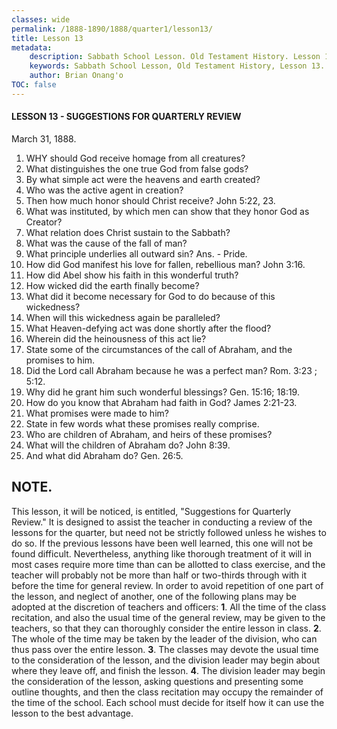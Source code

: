 ```yaml
---
classes: wide
permalink: /1888-1890/1888/quarter1/lesson13/
title: Lesson 13
metadata:
    description: Sabbath School Lesson. Old Testament History. Lesson 13. March 31, 1888. Suggestions for quarterly review. 
    keywords: Sabbath School Lesson, Old Testament History, Lesson 13. March 31, 1888, Suggestions for quarterly review.
    author: Brian Onang'o
TOC: false
---
```


#### LESSON 13 - SUGGESTIONS FOR QUARTERLY REVIEW

March 31, 1888.

1. WHY should God receive homage from all creatures?
2. What distinguishes the one true God from false gods?
3. By what simple act were the heavens and earth created?
4. Who was the active agent in creation?
5. Then how much honor should Christ receive? John 5:22, 23.
6. What was instituted, by which men can show that they honor God as Creator?
7. What relation does Christ sustain to the Sabbath?
8. What was the cause of the fall of man?
9. What principle underlies all outward sin? Ans. - Pride.
10. How did God manifest his love for fallen, rebellious man? John 3:16.
11. How did Abel show his faith in this wonderful truth?
12. How wicked did the earth finally become?
13. What did it become necessary for God to do because of this wickedness?
14. When will this wickedness again be paralleled?
15. What Heaven-defying act was done shortly after the flood?
16. Wherein did the heinousness of this act lie?
17. State some of the circumstances of the call of Abraham, and the promises to him.
18. Did the Lord call Abraham because he was a perfect man? Rom. 3:23 ; 5:12.
19. Why did he grant him such wonderful blessings? Gen. 15:16; 18:19.
20. How do you know that Abraham had faith in God? James 2:21-23.
21. What promises were made to him?
22. State in few words what these promises really comprise.
23. Who are children of Abraham, and heirs of these promises?
24. What will the children of Abraham do? John 8:39.
25. And what did Abraham do? Gen. 26:5.

## NOTE.

This lesson, it will be noticed, is entitled, "Suggestions for Quarterly Review." It is designed to assist the teacher in conducting a review of the lessons for the quarter, but need not be strictly followed unless he wishes to do so. If the previous lessons have been well learned, this one will not be found difficult. Nevertheless, anything like thorough treatment of it will in most cases require more time than can be allotted to class exercise, and the teacher will probably not be more than half or two-thirds through with it before the time for general review. In order to avoid repetition of one part of the lesson, and neglect of another, one of the following plans may be adopted at the discretion of teachers and officers: **1**. All the time of the class recitation, and also the usual time of the general review, may be given to the teachers, so that they can thoroughly consider the entire lesson in class. **2**. The whole of the time may be taken by the leader of the division, who can thus pass over the entire lesson. **3**. The classes may devote the usual time to the consideration of the lesson, and the division leader may begin about where they leave off, and finish the lesson. **4**. The division leader may begin the consideration of the lesson, asking questions and presenting some outline thoughts, and then the class recitation may occupy the remainder of the time of the school. Each school must decide for itself how it can use the lesson to the best advantage.